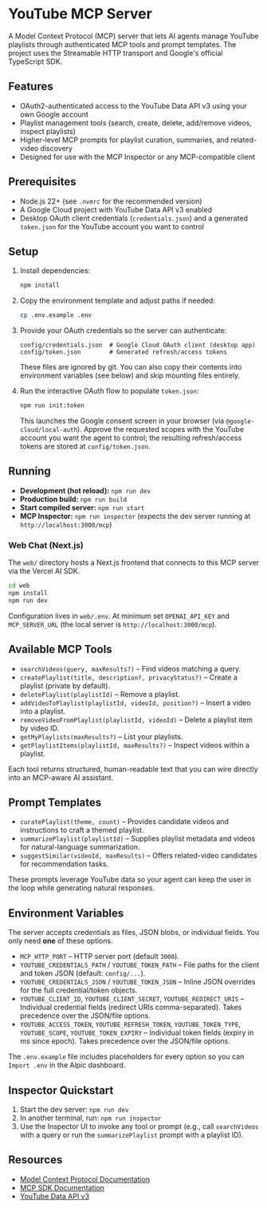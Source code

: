 # YouTube MCP Server

A Model Context Protocol (MCP) server that lets AI agents manage YouTube playlists through authenticated MCP tools and prompt templates. The project uses the Streamable HTTP transport and Google's official TypeScript SDK.

## Features

- OAuth2-authenticated access to the YouTube Data API v3 using your own Google account
- Playlist management tools (search, create, delete, add/remove videos, inspect playlists)
- Higher-level MCP prompts for playlist curation, summaries, and related-video discovery
- Designed for use with the MCP Inspector or any MCP-compatible client

## Prerequisites

- Node.js 22+ (see `.nvmrc` for the recommended version)
- A Google Cloud project with YouTube Data API v3 enabled
- Desktop OAuth client credentials (`credentials.json`) and a generated `token.json` for the YouTube account you want to control

## Setup

1. Install dependencies:

   ```bash
   npm install
   ```

2. Copy the environment template and adjust paths if needed:

   ```bash
   cp .env.example .env
   ```

3. Provide your OAuth credentials so the server can authenticate:

   ```
   config/credentials.json  # Google Cloud OAuth client (desktop app)
   config/token.json        # Generated refresh/access tokens
   ```

   These files are ignored by git. You can also copy their contents into environment variables (see below) and skip mounting files entirely.

4. Run the interactive OAuth flow to populate `token.json`:

   ```bash
   npm run init:token
   ```

   This launches the Google consent screen in your browser (via `@google-cloud/local-auth`). Approve the requested scopes with the YouTube account you want the agent to control; the resulting refresh/access tokens are stored at `config/token.json`.

## Running

- **Development (hot reload):** `npm run dev`
- **Production build:** `npm run build`
- **Start compiled server:** `npm run start`
- **MCP Inspector:** `npm run inspector` (expects the dev server running at `http://localhost:3000/mcp`)

### Web Chat (Next.js)

The `web/` directory hosts a Next.js frontend that connects to this MCP server via the Vercel AI SDK.

```bash
cd web
npm install
npm run dev
```

Configuration lives in `web/.env`. At minimum set `OPENAI_API_KEY` and `MCP_SERVER_URL` (the local server is `http://localhost:3000/mcp`).

## Available MCP Tools

- `searchVideos(query, maxResults?)` – Find videos matching a query.
- `createPlaylist(title, description?, privacyStatus?)` – Create a playlist (private by default).
- `deletePlaylist(playlistId)` – Remove a playlist.
- `addVideoToPlaylist(playlistId, videoId, position?)` – Insert a video into a playlist.
- `removeVideoFromPlaylist(playlistId, videoId)` – Delete a playlist item by video ID.
- `getMyPlaylists(maxResults?)` – List your playlists.
- `getPlaylistItems(playlistId, maxResults?)` – Inspect videos within a playlist.

Each tool returns structured, human-readable text that you can wire directly into an MCP-aware AI assistant.

## Prompt Templates

- `curatePlaylist(theme, count)` – Provides candidate videos and instructions to craft a themed playlist.
- `summarizePlaylist(playlistId)` – Supplies playlist metadata and videos for natural-language summarization.
- `suggestSimilar(videoId, maxResults)` – Offers related-video candidates for recommendation tasks.

These prompts leverage YouTube data so your agent can keep the user in the loop while generating natural responses.

## Environment Variables

The server accepts credentials as files, JSON blobs, or individual fields. You only need **one** of these options.

- `MCP_HTTP_PORT` – HTTP server port (default `3000`).
- `YOUTUBE_CREDENTIALS_PATH` / `YOUTUBE_TOKEN_PATH` – File paths for the client and token JSON (default: `config/...`).
- `YOUTUBE_CREDENTIALS_JSON` / `YOUTUBE_TOKEN_JSON` – Inline JSON overrides for the full credential/token objects.
- `YOUTUBE_CLIENT_ID`, `YOUTUBE_CLIENT_SECRET`, `YOUTUBE_REDIRECT_URIS` – Individual credential fields (redirect URIs comma-separated). Takes precedence over the JSON/file options.
- `YOUTUBE_ACCESS_TOKEN`, `YOUTUBE_REFRESH_TOKEN`, `YOUTUBE_TOKEN_TYPE`, `YOUTUBE_SCOPE`, `YOUTUBE_TOKEN_EXPIRY` – Individual token fields (expiry in ms since epoch). Takes precedence over the JSON/file options.

The `.env.example` file includes placeholders for every option so you can `Import .env` in the Alpic dashboard.

## Inspector Quickstart

1. Start the dev server: `npm run dev`
2. In another terminal, run: `npm run inspector`
3. Use the Inspector UI to invoke any tool or prompt (e.g., call `searchVideos` with a query or run the `summarizePlaylist` prompt with a playlist ID).

## Resources

- [Model Context Protocol Documentation](https://modelcontextprotocol.io/)
- [MCP SDK Documentation](https://github.com/modelcontextprotocol/typescript-sdk)
- [YouTube Data API v3](https://developers.google.com/youtube/v3)

